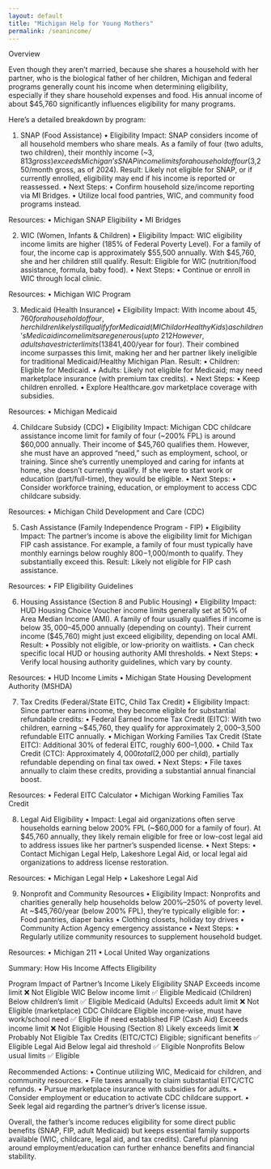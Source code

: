 ```yaml
---
layout: default
title: "Michigan Help for Young Mothers"
permalink: /seanincome/
---
```

Overview

Even though they aren’t married, because she shares a household with her partner, who is the biological father of her children, Michigan and federal programs generally count his income when determining eligibility, especially if they share household expenses and food. His annual income of about $45,760 significantly influences eligibility for many programs.

Here’s a detailed breakdown by program:

1. SNAP (Food Assistance)
	•	Eligibility Impact:
SNAP considers income of all household members who share meals. As a family of four (two adults, two children), their monthly income (~$3,813 gross) exceeds Michigan’s SNAP income limits for a household of four ($3,250/month gross, as of 2024).
Result: Likely not eligible for SNAP, or if currently enrolled, eligibility may end if his income is reported or reassessed.
	•	Next Steps:
	•	Confirm household size/income reporting via MI Bridges.
	•	Utilize local food pantries, WIC, and community food programs instead.

Resources:
	•	Michigan SNAP Eligibility
	•	MI Bridges

2. WIC (Women, Infants & Children)
	•	Eligibility Impact:
WIC eligibility income limits are higher (185% of Federal Poverty Level). For a family of four, the income cap is approximately $55,500 annually. With $45,760, she and her children still qualify.
Result: Eligible for WIC (nutrition/food assistance, formula, baby food).
	•	Next Steps:
	•	Continue or enroll in WIC through local clinic.

Resources:
	•	Michigan WIC Program

3. Medicaid (Health Insurance)
	•	Eligibility Impact:
With income about $45,760 for a household of four, her children likely still qualify for Medicaid (MIChild or Healthy Kids) as children’s Medicaid income limits are generous (up to ~212% FPL).
However, adults have stricter limits (138% FPL, ~$41,400/year for four). Their combined income surpasses this limit, making her and her partner likely ineligible for traditional Medicaid/Healthy Michigan Plan.
Result:
	•	Children: Eligible for Medicaid.
	•	Adults: Likely not eligible for Medicaid; may need marketplace insurance (with premium tax credits).
	•	Next Steps:
	•	Keep children enrolled.
	•	Explore Healthcare.gov marketplace coverage with subsidies.

Resources:
	•	Michigan Medicaid

4. Childcare Subsidy (CDC)
	•	Eligibility Impact:
Michigan CDC childcare assistance income limit for family of four (~200% FPL) is around $60,000 annually. Their income of $45,760 qualifies them.
However, she must have an approved “need,” such as employment, school, or training. Since she’s currently unemployed and caring for infants at home, she doesn’t currently qualify. If she were to start work or education (part/full-time), they would be eligible.
	•	Next Steps:
	•	Consider workforce training, education, or employment to access CDC childcare subsidy.

Resources:
	•	Michigan Child Development and Care (CDC)

5. Cash Assistance (Family Independence Program - FIP)
	•	Eligibility Impact:
The partner’s income is above the eligibility limit for Michigan FIP cash assistance. For example, a family of four must typically have monthly earnings below roughly $800-$1,000/month to qualify. They substantially exceed this.
Result: Likely not eligible for FIP cash assistance.

Resources:
	•	FIP Eligibility Guidelines

6. Housing Assistance (Section 8 and Public Housing)
	•	Eligibility Impact:
HUD Housing Choice Voucher income limits generally set at 50% of Area Median Income (AMI). A family of four usually qualifies if income is below $35,000–$45,000 annually (depending on county). Their current income ($45,760) might just exceed eligibility, depending on local AMI.
Result:
	•	Possibly not eligible, or low-priority on waitlists.
	•	Can check specific local HUD or housing authority AMI thresholds.
	•	Next Steps:
	•	Verify local housing authority guidelines, which vary by county.

Resources:
	•	HUD Income Limits
	•	Michigan State Housing Development Authority (MSHDA)

7. Tax Credits (Federal/State EITC, Child Tax Credit)
	•	Eligibility Impact:
Since partner earns income, they become eligible for substantial refundable credits:
	•	Federal Earned Income Tax Credit (EITC):
With two children, earning ~$45,760, they qualify for approximately $2,000–$3,500 refundable EITC annually.
	•	Michigan Working Families Tax Credit (State EITC):
Additional 30% of federal EITC, roughly $600–$1,000.
	•	Child Tax Credit (CTC):
Approximately $4,000 total ($2,000 per child), partially refundable depending on final tax owed.
	•	Next Steps:
	•	File taxes annually to claim these credits, providing a substantial annual financial boost.

Resources:
	•	Federal EITC Calculator
	•	Michigan Working Families Tax Credit

8. Legal Aid Eligibility
	•	Impact:
Legal aid organizations often serve households earning below 200% FPL (~$60,000 for a family of four). At $45,760 annually, they likely remain eligible for free or low-cost legal aid to address issues like her partner’s suspended license.
	•	Next Steps:
	•	Contact Michigan Legal Help, Lakeshore Legal Aid, or local legal aid organizations to address license restoration.

Resources:
	•	Michigan Legal Help
	•	Lakeshore Legal Aid

9. Nonprofit and Community Resources
	•	Eligibility Impact:
Nonprofits and charities generally help households below 200%–250% of poverty level. At ~$45,760/year (below 200% FPL), they’re typically eligible for:
	•	Food pantries, diaper banks
	•	Clothing closets, holiday toy drives
	•	Community Action Agency emergency assistance
	•	Next Steps:
	•	Regularly utilize community resources to supplement household budget.

Resources:
	•	Michigan 211
	•	Local United Way organizations

Summary: How His Income Affects Eligibility

Program	Impact of Partner’s Income	Likely Eligibility
SNAP	Exceeds income limit	❌ Not Eligible
WIC	Below income limit	✅ Eligible
Medicaid (Children)	Below children’s limit	✅ Eligible
Medicaid (Adults)	Exceeds adult limit	❌ Not Eligible (marketplace)
CDC Childcare	Eligible income-wise, must have work/school need	✅ Eligible if need established
FIP (Cash Aid)	Exceeds income limit	❌ Not Eligible
Housing (Section 8)	Likely exceeds limit	❌ Probably Not Eligible
Tax Credits (EITC/CTC)	Eligible; significant benefits	✅ Eligible
Legal Aid	Below legal aid threshold	✅ Eligible
Nonprofits	Below usual limits	✅ Eligible

Recommended Actions:
	•	Continue utilizing WIC, Medicaid for children, and community resources.
	•	File taxes annually to claim substantial EITC/CTC refunds.
	•	Pursue marketplace insurance with subsidies for adults.
	•	Consider employment or education to activate CDC childcare support.
	•	Seek legal aid regarding the partner’s driver’s license issue.

Overall, the father’s income reduces eligibility for some direct public benefits (SNAP, FIP, adult Medicaid) but keeps essential family supports available (WIC, childcare, legal aid, and tax credits). Careful planning around employment/education can further enhance benefits and financial stability.